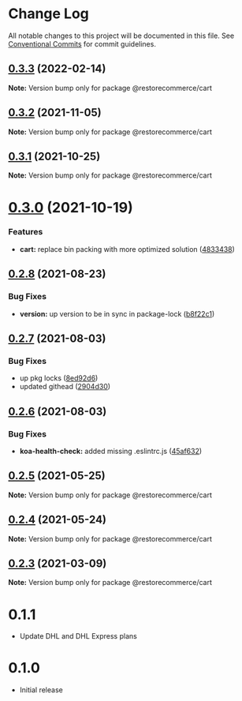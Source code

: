 # Change Log

All notable changes to this project will be documented in this file.
See [Conventional Commits](https://conventionalcommits.org) for commit guidelines.

## [0.3.3](https://github.com/restorecommerce/libs/compare/@restorecommerce/cart@0.3.2...@restorecommerce/cart@0.3.3) (2022-02-14)

**Note:** Version bump only for package @restorecommerce/cart





## [0.3.2](https://github.com/restorecommerce/libs/compare/@restorecommerce/cart@0.3.1...@restorecommerce/cart@0.3.2) (2021-11-05)

**Note:** Version bump only for package @restorecommerce/cart





## [0.3.1](https://github.com/restorecommerce/libs/compare/@restorecommerce/cart@0.3.0...@restorecommerce/cart@0.3.1) (2021-10-25)

**Note:** Version bump only for package @restorecommerce/cart





# [0.3.0](https://github.com/restorecommerce/libs/compare/@restorecommerce/cart@0.2.8...@restorecommerce/cart@0.3.0) (2021-10-19)


### Features

* **cart:** replace bin packing with more optimized solution ([4833438](https://github.com/restorecommerce/libs/commit/4833438da8d61a2222c81fcc51f3a6cb908833ea))





## [0.2.8](https://github.com/restorecommerce/libs/compare/@restorecommerce/cart@0.2.7...@restorecommerce/cart@0.2.8) (2021-08-23)


### Bug Fixes

* **version:** up version to be in sync in package-lock ([b8f22c1](https://github.com/restorecommerce/libs/commit/b8f22c1268ee2af4beff7d88bda30f197896e3d2))





## [0.2.7](https://github.com/restorecommerce/libs/compare/@restorecommerce/cart@0.2.6...@restorecommerce/cart@0.2.7) (2021-08-03)


### Bug Fixes

* up pkg locks ([8ed92d6](https://github.com/restorecommerce/libs/commit/8ed92d613b9a095e4b5066056ac566e5dbcf1472))
* updated githead ([2904d30](https://github.com/restorecommerce/libs/commit/2904d30e5773dc8a87c01a08ff6481f99d692354))





## [0.2.6](https://github.com/restorecommerce/libs/compare/@restorecommerce/cart@0.2.5...@restorecommerce/cart@0.2.6) (2021-08-03)


### Bug Fixes

* **koa-health-check:** added missing .eslintrc.js ([45af632](https://github.com/restorecommerce/libs/commit/45af632955d2dd448e7a27f4e8c4b971412cd004))





## [0.2.5](https://github.com/restorecommerce/cart/compare/@restorecommerce/cart@0.2.4...@restorecommerce/cart@0.2.5) (2021-05-25)

**Note:** Version bump only for package @restorecommerce/cart





## [0.2.4](https://github.com/restorecommerce/cart/compare/@restorecommerce/cart@0.2.3...@restorecommerce/cart@0.2.4) (2021-05-24)

**Note:** Version bump only for package @restorecommerce/cart





## [0.2.3](https://github.com/restorecommerce/cart/compare/@restorecommerce/cart@0.2.2...@restorecommerce/cart@0.2.3) (2021-03-09)

**Note:** Version bump only for package @restorecommerce/cart





# 0.1.1

- Update DHL and DHL Express plans

# 0.1.0

- Initial release
